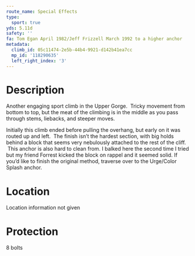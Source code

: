 ```yaml
---
route_name: Special Effects
type:
  sport: true
yds: 5.11d
safety: ''
fa: Tom Egan April 1982/Jeff Frizzell March 1992 to a higher anchor
metadata:
  climb_id: 05c11474-2e5b-44b4-9921-d142b41ea7cc
  mp_id: '118290635'
  left_right_index: '3'
---
```

# Description
Another engaging sport climb in the Upper Gorge.  Tricky movement from bottom to top, but the meat of the climbing is in the middle as you pass through stems, liebacks, and steeper moves.

Initially this climb ended before pulling the overhang, but early on it was routed up and left.  The finish isn’t the hardest section, with big holds behind a block that seems very nebulously attached to the rest of the cliff.  This anchor is also hard to clean from. I balked here the second time I tried but my friend Forrest kicked the block on rappel and it seemed solid. If you’d like to finish the original method, traverse over to the Urge/Color Splash anchor.

# Location
Location information not given

# Protection
8 bolts
